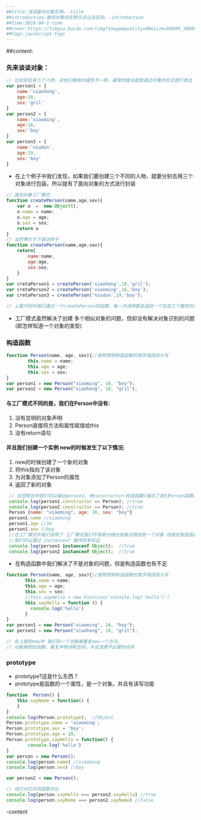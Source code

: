 ```yaml
---
##title:浅谈面向对象实例。-title
##introduction:面向对象的实例方法以及区别。-introduction
##time:2018-04-1-time
##cover:https://timgsa.baidu.com/timg?image&quality=80&size=b9999_10000&sec=1543555608105&di=2c626d0963249618ed520b35b9f1fb9e&imgtype=0&src=http%3A%2F%2Fp0.qhimg.com%2Ft01d33574ff8f0f445c.gif-cover
##tags:javaScript-tags
---
```

##content:
### 先来谈谈对象：
```javascript
// 比如现在有三个人物，且他们拥有的属性不一样，通常的做法就是通过对象的形式就行表达
var person1 = {
    name:'xiaohong',
    age:18,
    sex:'gril'
}
var person2 = {
    name:'xiaoming',
    age:16,
    sex:'boy'
}
var person3 = {
    name:'niudun',
    age:19,
    sex:'boy'
}
```
- 在上个例子中我们发现，如果我们要创建三个不同的人物，就要分别去用三个对象进行包装。所以就有了面向对象的方式进行封装

```javascript
// 面向对象工厂模式
function createPerson(name,age,sex){
    var o  =  new Object();
    o.name = name;
    o.age = age;
    o.sex = sex;
    return o
}
// 当然等价于下面这样子
function createPerson(name,age,sex){
    return{
        name:name,
        age:age,
        sex:sex,
    }
}
var cretaPerson1 = createPerson('xiaohong',18,'gril');
var cretaPerson2 = createPerson('xiaoming',16,'boy');
var cretaPerson3 = createPerson('niudun',19,'boy');

// 上面代码中我们通过一个createPerson的函数，每一次调用都会返回一个包含三个属性的对象。
```
- 工厂模式虽然解决了创建 多个相似对象的问题，但却没有解决对象识别的问题(即怎样知道一个对象的类型)

### 构造函数
```javascript
function Person(name, age, sex){//按照惯例构造函数的首字母因该大写
        this.name = name;
        this.age = age;
        this.sex = sex;
}
var person1 = new Person("xiaoming", 16, "boy");
var person2 = new Person("xiaohong", 18, "gril");

```

#### 与工厂模式不同的是，我们在Person中没有:
1. 没有显明的对象声明
2. Person直接将方法和属性赋值给this
3. 没有return语句
#### 并且我们创建一个实例 new的时候发生了以下情况:
1. new的时候创建了一个新的对象
2. 将this指向了该对象
3. 为对象添加了Person的属性
4. 返回了新的对象

```javascript
 // 在控制台中我们可以输出person1，他constructor(构造函数)指向了我们Person函数并且有三个对象
 console.log(person1.constructor == Person); //true
 console.log(person2.constructor == Person); //true
 Person {name: "xiaoming", age: 16, sex: "boy"}
 person1.name //xiaoming
 person1.age //16
 person1.sex //boy
 //在工厂模式中我们说明了 工厂模式我们不容易分辨出或者证明他是一个对象 但是在构造函数中就解决这个问题
 //我们可以通过 instanceof 操作符来验证
 console.log(person1 instanceof Object);  //true
 console.log(person2 instanceof Object);  //true
```
- 在构造函数中我们解决了不是对象的问题，但是构造函数也有不足
 ```javascript
function Person(name, age, sex){//按照惯例构造函数的首字母因该大写
        this.name = name;
        this.age = age;
        this.sex = sex;
        //this.sayHello = new Function('console.log('hello')')
        this.sayHello = function () {
          console.log('hello')
        }
}
var person1 = new Person("xiaoming", 16, "boy");
var person2 = new Person("xiaohong", 18, "gril");

// 在上面的new中 我们同一个功能被重复new一个方法，
// 功能相同的函数，重复声明消耗空间，并且浪费不必要的内存
```
### prototype
- prototype?这是什么东西？
- prototype是函数的一个属性，是一个对象。并且有读写功能

```javascript
function  Person() {
    this.sayName = function() {
    }
}
console.log(Person.prototype);  //Object
Person.prototype.name = 'xiaoming';
Person.prototype.sex = 'boy';
Person.prototype.age = 18;
Person.prototype.sayHello = function() {
        console.log('hello')
}
var person = new Person();
console.log(person.name) //xiaoming
console.log(person.sex) //boy

var person2 = new Person();

// 进行对比共同函数对比
console.log(person.sayHello === person2.sayHello) //true
console.log(person.sayName === person2.sayName) //false
```
-content

